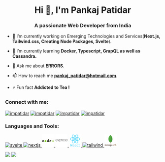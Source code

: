 <h1 align="center">Hi 👋, I'm Pankaj Patidar</h1>
<h3 align="center">A passionate Web Developer from India</h3>

- 🔭 I’m currently working on Emerging Technologies and Services(**Next.js, Tailwind.css, Creating Node Packages,
  Svelte**).

- 🌱 I’m currently learning **Docker, Typescript, GrapQL as well as Cassandra.**

- 💬 Ask me about **ERRORS**.

- 📫 How to reach me **pankaj_patidar@hotmail.com**.

- ⚡ Fun fact **Addicted to Tea !**

<h3 align="left">Connect with me:</h3>
<p align="left">
<a href="https://twitter.com/impatidar1" target="blank"><img align="center" src="https://cdn.jsdelivr.net/npm/simple-icons@3.0.1/icons/twitter.svg" alt="impatidar" height="30" width="40" /></a>
<a href="https://linkedin.com/in/impatidar" target="blank"><img align="center" src="https://cdn.jsdelivr.net/npm/simple-icons@3.0.1/icons/linkedin.svg" alt="impatidar" height="30" width="40" /></a>
<a href="https://codepen.io/pankajp27" target="blank"><img align="center" src="https://cdn.jsdelivr.net/npm/simple-icons@3.0.1/icons/codepen.svg" alt="impatidar" height="30" width="40" /></a>
<a href="https://dev.to/impatidar" target="blank"><img align="center" src="https://cdn.jsdelivr.net/npm/simple-icons@3.0.1/icons/dev-dot-to.svg" alt="impatidar" height="30" width="40" /></a>
</p>


<h3 align="left">Languages and Tools:</h3>
<p align="left">
      <a href="https://svelte.dev" target="_blank"> <img src="https://upload.wikimedia.org/wikipedia/commons/1/1b/Svelte_Logo.svg" alt="svelte" width="40" height="40"/> </a>
    <a href="https://nextjs.org/" target="_blank"> <img src="https://images.ctfassets.net/23aumh6u8s0i/c04wENP3FnbevwdWzrePs/1e2739fa6d0aa5192cf89599e009da4e/nextjs" alt="nextjs" width="40" height="40"/> </a>
      <a href="https://nodejs.org" target="_blank"> <img src="https://raw.githubusercontent.com/devicons/devicon/master/icons/nodejs/nodejs-original-wordmark.svg" alt="nodejs" width="40" height="40"/> </a>
    <a href="https://expressjs.com" target="_blank"> <img src="https://raw.githubusercontent.com/devicons/devicon/master/icons/express/express-original-wordmark.svg" alt="express" width="40" height="40"/> </a>
      <a href="https://reactjs.org/" target="_blank"> <img src="https://raw.githubusercontent.com/devicons/devicon/master/icons/react/react-original-wordmark.svg" alt="react" width="40" height="40"/> </a>
    <a href="https://tailwindcss.com/" target="_blank"> <img src="https://www.vectorlogo.zone/logos/tailwindcss/tailwindcss-icon.svg" alt="tailwind" width="40" height="40"/> </a>
    <a href="https://www.mongodb.com/" target="_blank"> <img src="https://raw.githubusercontent.com/devicons/devicon/master/icons/mongodb/mongodb-original-wordmark.svg" alt="mongodb" width="40" height="40"/> </a>
    </p>


<img src="https://github-readme-stats.vercel.app/api?username=impatidar&&show_icons=true&title_color=ffffff&icon_color=bb2acf&text_color=daf7dc&bg_color=151515">

<img src="https://github-readme-streak-stats.herokuapp.com/?user=impatidar&theme=tokyonight"/>


